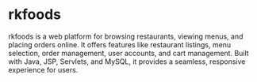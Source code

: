 # rkfoods
rkfoods is a web platform for browsing restaurants, viewing menus, and placing orders online. It offers features like restaurant listings, menu selection, order management, user accounts, and cart management. Built with Java, JSP, Servlets, and MySQL, it provides a seamless, responsive experience for users.
